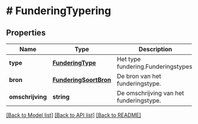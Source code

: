 # # FunderingTypering

## Properties

Name | Type | Description | Notes
------------ | ------------- | ------------- | -------------
**type** | [**FunderingType**](FunderingType.md) | Het type fundering.Funderingstypes. | Waarde | Omschrijving | | --- | --- | | &#x60;onbekendFunderingType&#x60; | Onbekend fundering-type | | &#x60;hout&#x60; | Hout. | | &#x60;houtAmsterdam&#x60; | Hout, Amsterdamse variant. | | &#x60;houtRotterdam&#x60; | Hout, Rotterdamse variant. | | &#x60;beton&#x60; | Beton. | | &#x60;nietOnderheid&#x60; | Niet onderheid. | | &#x60;nietOnderheidGemetseld&#x60; | Niet onderheid, gemetseld. | | &#x60;nietOnderheidStroken&#x60; | Niet onderheid, stroken. | | &#x60;nietOnderheidPlaat&#x60; | Niet onderheid, plaat. | | &#x60;nietOnderheidBetonplaat&#x60; | Niet onderheid, betonplaat. | | &#x60;nietOnderheidSlieten&#x60; | Niet onderheid, slieten. | | &#x60;houtOplanger&#x60; | Hout met oplanger. | | &#x60;betonVerzwaard&#x60; | Beton verzwaard. | | &#x60;gecombineerd&#x60; | Gecombineerd. | | &#x60;staal&#x60; | Stalen buispaal. | | &#x60;houtAmsterdamRotterdam&#x60; | Houten paal, Rotterdam/Amsterdam methode. | | &#x60;houtRotterdamSpaarboog&#x60; | Houten paal, Rotterdam methode met spaarboog. | | &#x60;houtAmsterdamSpaarboog&#x60; | Houten paal, Amsterdam methode met spaarboog. | | [optional]
**bron** | [**FunderingSoortBron**](FunderingSoortBron.md) | De bron van het funderingstype. | [optional]
**omschrijving** | **string** | De omschrijving van het funderingstype. | [optional]

[[Back to Model list]](../../README.md#models) [[Back to API list]](../../README.md#endpoints) [[Back to README]](../../README.md)
